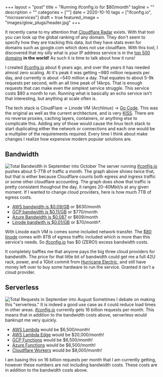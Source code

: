 +++
layout = "post"
title = "Running ifconfig.io for $80/month"
tagline = ""
description = ""
categories = [""]
date = 2020-10-10
tags = ["ifconfig.io", "microservices"]
draft = true
featured_image = "images/glow_plugs/header.jpg"
+++

It recently came to my attention that [Cloudflare Radar][7] exists. With that tool you can look up the global ranking of any domain. They don't seem to specify how they are tracking this data, but they have stats even for domains such as google.com which does not use cloudflare. With this tool, I discovered that my silly what is your IP address service is in the [top 500 domains][6] **in the world!** As such it is time to talk about how it runs!

I created [ifconfig.io][0] about 6 years ago, and over the years it has needed almost zero scaling. At it's peak it was getting ~980 million requests per day, and currently is about ~540 million a day. That equates to about 5-9k requests per second, with an all time peak of 14krps. That is enough requests that can make even the simplest service struggle. This service costs $80 a month to run. Running what is basically an echo service isn't that interesting, but anything at scale often is.

The tech stack is CloudFlare -> Linode VM (Archlinux) -> [Go Code][1]. This was the original as well as the current architecture, and is very [KISS][8]. There are no reverse proxies, caching layers, containers, or anything else to complicate this. Adding any of those would cause the linux tech stack to start duplicating either the network or connections and each one would be a multiplier of the requirements required. Every time I think about make changes I realize how expensive modern popular solutions are.


## Bandwidth ##
![Total Bandwidth in September into October][3]
The server running [ifconfig.io][0] pushes about 5-7TB of traffic a month. The graph above shows twice that, but that is either because Cloudflare counts both egress and ingress traffic or some other cloudflare accounting. The graph does show that traffic is pretty consistent thoughout the day, it ranges 20-40Mbit/s at any given moment. If I wanted to change cloud providers, here is how much 7TB of egress costs.

* [AWS bandwidth is $0.09/GB][awsec2pricing] or $630/month
* [GCP bandwidth is $0.11/GB][gcpnetpricing] or $770/month
* [Azure Bandwidth is $0.087][azurenetpricing] or $609/month
* [Linode bandwith is $0.01/GB][linodetransferquota] or $70/month*. 


With Linode each VM is comes some included network transfer. The [$80 linode][linodepricing] comes with 8TB of egress traffic included which is more than this service's needs. So [ifconfig.io][0] has $0 (ZERO!) excess bandwidth costs.

It completely baffles me that anyone pays the big three cloud providers for bandwidth. The price for that little bit of bandwidth could get me a full 42U rack, power, and a 1Gbit commit from [Hurricane Electric][hecolo], and still have money left over to buy some hardware to run the service. Granted it isn't a cloud provider.


## Serverless ##
![Total Requests in September into August][2]
Sometimes I debate on making this "serverless." It is indeed a good use case as it could reduce load times in other areas. [ifconfig.io][0] currently gets 16 billion requests per month. This means that in addition to the bandwidth costs above, serverless would bankrupt me very quickly.

* [AWS Lambda][awslamdbapricing] would be $6,500/month!
* [AWS Lambda Edge][awslamdbapricing] would be $20,000/month!
* [GCP Functions][gcpfunctionpricing] would be $6,500/month!
* [Azure Functions][azurefunctionpricing] would be $6,500/month!
* [Cloudflare Workers][cfworkerpricing] would be $8,000/month!

I am basing this on 16 billion requests per month that I am currently getting, however these numbers are not including bandwidth costs. These costs are in addition to the bandwidth costs above.



[0]: https://ifconfig.io
[1]: https://github.com/georgyo/ifconfig.io
[2]: TotalRequestsSept.png
[3]: BandwidthSept.png
[4]: UniqueVisitorsSept.png
[6]: https://radar.cloudflare.com/domain/ifconfig.io
[7]: https://radar.cloudflare.com/
[8]: https://en.wikipedia.org/wiki/KISS_principle

[awsec2pricing]: https://aws.amazon.com/ec2/pricing/on-demand/
[linodepricing]: https://www.linode.com/pricing/
[linodetransferquota]: https://www.linode.com/docs/platform/billing-and-support/network-transfer-quota/
[gcpnetpricing]: https://cloud.google.com/vpc/network-pricing
[azurenetpricing]: https://azure.microsoft.com/en-us/pricing/details/bandwidth/
[hecolo]: https://he.net/colocation.html

[awslamdbapricing]: https://aws.amazon.com/lambda/pricing/
[gcpfunctionpricing]: https://cloud.google.com/functions/pricing
[cfworkerpricing]: https://workers.cloudflare.com/
[azurefunctionpricing]: https://azure.microsoft.com/en-us/pricing/details/functions/